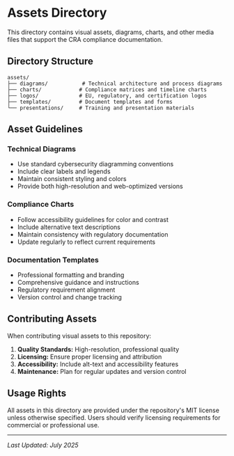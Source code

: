 # Assets Directory

This directory contains visual assets, diagrams, charts, and other media files that support the CRA compliance documentation.

## Directory Structure

```
assets/
├── diagrams/           # Technical architecture and process diagrams
├── charts/            # Compliance matrices and timeline charts  
├── logos/             # EU, regulatory, and certification logos
├── templates/         # Document templates and forms
└── presentations/     # Training and presentation materials
```

## Asset Guidelines

### Technical Diagrams

- Use standard cybersecurity diagramming conventions
- Include clear labels and legends
- Maintain consistent styling and colors
- Provide both high-resolution and web-optimized versions

### Compliance Charts

- Follow accessibility guidelines for color and contrast
- Include alternative text descriptions
- Maintain consistency with regulatory documentation
- Update regularly to reflect current requirements

### Documentation Templates

- Professional formatting and branding
- Comprehensive guidance and instructions
- Regulatory requirement alignment
- Version control and change tracking

## Contributing Assets

When contributing visual assets to this repository:

1. **Quality Standards:** High-resolution, professional quality
2. **Licensing:** Ensure proper licensing and attribution
3. **Accessibility:** Include alt-text and accessibility features
4. **Maintenance:** Plan for regular updates and version control

## Usage Rights

All assets in this directory are provided under the repository's MIT license unless otherwise
specified. Users should verify licensing requirements for commercial or professional use.

---

*Last Updated: July 2025*
